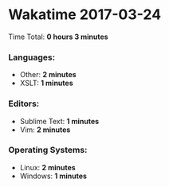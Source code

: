 # Wakatime 2017-03-24

Time Total: **0 hours 3 minutes**

### Languages:
- Other: **2 minutes** 
- XSLT: **1 minutes** 

### Editors:
- Sublime Text: **1 minutes** 
- Vim: **2 minutes** 

### Operating Systems:
- Linux: **2 minutes** 
- Windows: **1 minutes** 


